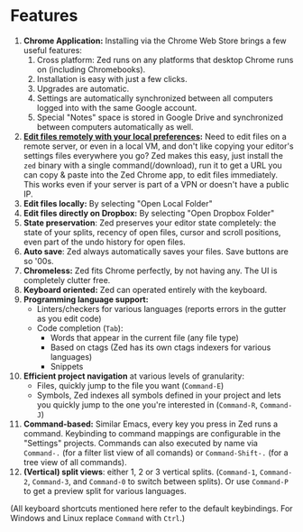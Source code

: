Features
========
1.  **Chrome Application:** Installing via the Chrome Web Store brings a few useful features:
    1.  Cross platform: Zed runs on any platforms that desktop Chrome runs on (including Chromebooks).
    2.  Installation is easy with just a few clicks.
    3.  Upgrades are automatic.
    4.  Settings are automatically synchronized between all computers logged into with the same Google account.
    5.  Special "Notes" space is stored in Google Drive and synchronized between computers automatically as well.
2.  **[Edit files remotely with your local preferences][1]:** Need to edit files on a remote server, or even in a local VM, and don't like copying your editor's settings files everywhere you go? Zed makes this easy, just install the `zed` binary with a single command(/download), run it to get a URL you can copy & paste into the Zed Chrome app, to edit files immediately. This works even if your server is part of a VPN or doesn't have a public IP.
3.  **Edit files locally:** By selecting "Open Local Folder"
4.  **Edit files directly on Dropbox:** By selecting "Open Dropbox Folder"
5.  **State preservation**: Zed preserves your editor state completely: the state of your splits, recency of open files, cursor and scroll positions, even part of the undo history for open files.
6.  **Auto save**: Zed always automatically saves your files. Save buttons are so '00s.
7.  **Chromeless:** Zed fits Chrome perfectly, by not having any. The UI is completely clutter free.
8.  **Keyboard oriented:** Zed can operated entirely with the keyboard.
9.  **Programming language support:**
    *   Linters/checkers for various languages (reports errors in the gutter as you edit code)
    *   Code completion (`Tab`):
        *   Words that appear in the current file (any file type)
        *   Based on ctags (Zed has its own ctags indexers for various languages)
        *   Snippets
10. **Efficient project navigation** at various levels of granularity:
    *   Files, quickly jump to the file you want (`Command-E`)
    *   Symbols, Zed indexes all symbols defined in your project and lets you quickly jump to the one you're interested in (`Command-R`, `Command-J`)
11. **Command-based:** Similar Emacs, every key you press in Zed runs a command. Keybinding to command mappings are configurable in the "Settings" projects. Commands can also executed by name via `Command-.` (for a filter list view of all comands) or `Command-Shift-.` (for a tree view of all commands).
12. **(Vertical) split views**: either 1, 2 or 3 vertical splits. (`Command-1`, `Command-2`, `Command-3`, and `Command-0` to switch between splits). Or use `Command-P` to get a preview split for various languages.

(All keyboard shortcuts mentioned here refer to the default keybindings. For Windows and Linux replace `Command` with `Ctrl`.)

 [1]: /features/edit-remote-files/
